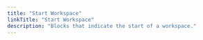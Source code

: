 ```yaml
---
title: "Start Workspace"
linkTitle: "Start Workspace"
description: "Blocks that indicate the start of a workspace."
---
```

